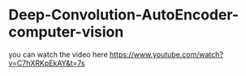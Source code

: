 # Deep-Convolution-AutoEncoder-computer-vision 
you can watch the video here https://www.youtube.com/watch?v=C7hXRKpEkAY&t=7s
